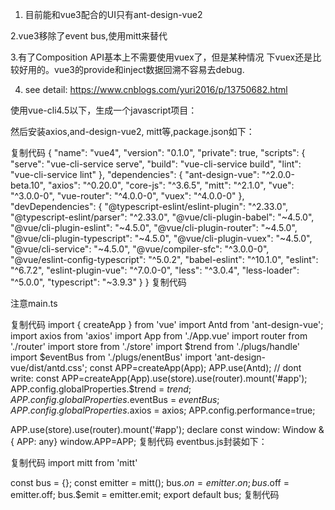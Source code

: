 1. 目前能和vue3配合的UI只有ant-design-vue2

2.vue3移除了event bus,使用mitt来替代

3.有了Composition API基本上不需要使用vuex了，但是某种情况 下vuex还是比较好用的。vue3的provide和inject数据回溯不容易去debug.

4. see detail: https://www.cnblogs.com/yuri2016/p/13750682.html

使用vue-cli4.5以下，生成一个javascript项目：

然后安装axios,and-design-vue2, mitt等,package.json如下：

复制代码
{
  "name": "vue4",
  "version": "0.1.0",
  "private": true,
  "scripts": {
    "serve": "vue-cli-service serve",
    "build": "vue-cli-service build",
    "lint": "vue-cli-service lint"
  },
  "dependencies": {
    "ant-design-vue": "^2.0.0-beta.10",
    "axios": "^0.20.0",
    "core-js": "^3.6.5",
    "mitt": "^2.1.0",
    "vue": "^3.0.0-0",
    "vue-router": "^4.0.0-0",
    "vuex": "^4.0.0-0"
  },
  "devDependencies": {
    "@typescript-eslint/eslint-plugin": "^2.33.0",
    "@typescript-eslint/parser": "^2.33.0",
    "@vue/cli-plugin-babel": "~4.5.0",
    "@vue/cli-plugin-eslint": "~4.5.0",
    "@vue/cli-plugin-router": "~4.5.0",
    "@vue/cli-plugin-typescript": "~4.5.0",
    "@vue/cli-plugin-vuex": "~4.5.0",
    "@vue/cli-service": "~4.5.0",
    "@vue/compiler-sfc": "^3.0.0-0",
    "@vue/eslint-config-typescript": "^5.0.2",
    "babel-eslint": "^10.1.0",
    "eslint": "^6.7.2",
    "eslint-plugin-vue": "^7.0.0-0",
    "less": "^3.0.4",
    "less-loader": "^5.0.0",
    "typescript": "~3.9.3"
  }
}
复制代码
 

注意main.ts

复制代码
import { createApp } from 'vue'
import Antd from 'ant-design-vue';
import axios from 'axios'
import App from './App.vue'
import router from './router'
import store from './store'
import $trend from './plugs/handle'
import $eventBus from './plugs/enentBus'
import 'ant-design-vue/dist/antd.css';
const APP=createApp(App);
APP.use(Antd);
// dont write: const APP=createApp(App).use(store).use(router).mount('#app');
APP.config.globalProperties.$trend = $trend;
APP.config.globalProperties.$eventBus = $eventBus;
APP.config.globalProperties.$axios = axios;
APP.config.performance=true;


APP.use(store).use(router).mount('#app');
declare const window: Window & { APP: any}
window.APP=APP;
复制代码
eventbus.js封装如下：

复制代码
import mitt from 'mitt'

const bus = {};
const emitter = mitt();
bus.$on = emitter.on;
bus.$off = emitter.off;
bus.$emit = emitter.emit;
export default bus;
复制代码